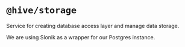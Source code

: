# `@hive/storage`

Service for creating database access layer and manage data storage.

We are using Slonik as a wrapper for our Postgres instance.
